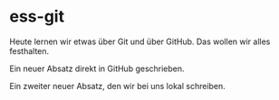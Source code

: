 # ess-git

Heute lernen wir etwas über Git und über GitHub.
Das wollen wir alles festhalten.

Ein neuer Absatz direkt in GitHub geschrieben.

Ein zweiter neuer Absatz, den wir bei uns lokal schreiben.

